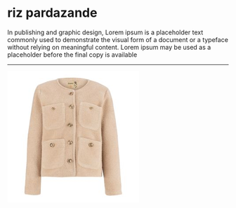 # riz pardazande

In publishing and graphic design, Lorem ipsum is a placeholder text commonly used to demonstrate the visual form of a document or a typeface without relying on meaningful content. Lorem ipsum may be used as a placeholder before the final copy is available

___

![عکس من](./pic/لباس%20زمستانی.jpg)